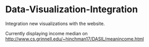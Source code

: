 # Data-Visualization-Integration
Integration new visualizations with the website.


Currently displaying income median on http://www.cs.grinnell.edu/~hinchman17/DASIL/meanincome.html
